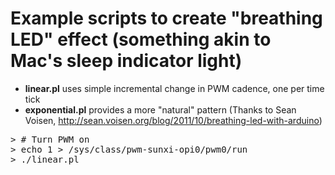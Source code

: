 # Example scripts to create "breathing LED" effect (something akin to Mac's sleep indicator light)

  * **linear.pl** uses simple incremental change in PWM cadence, one per time tick
  * **exponential.pl** provides a more "natural" pattern (Thanks to Sean Voisen, http://sean.voisen.org/blog/2011/10/breathing-led-with-arduino)

<pre>
> # Turn PWM on
> echo 1 > /sys/class/pwm-sunxi-opi0/pwm0/run
> ./linear.pl
</pre>
